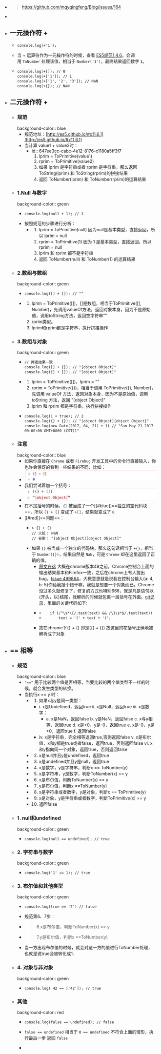 - > https://github.com/mqyqingfeng/Blog/issues/164
-
- ## 一元操作符 +
	- ```
	  console.log(+'1');
	  ```
	- 当 + 运算符作为一元操作符的时候，查看 [ES5规范1.4.6](http://es5.github.io/#x11.4.6)，会调用 `ToNumber` 处理该值，相当于 `Number('1')`，最终结果返回数字 `1`。
	- ```
	  console.log(+[]); // 0
	  console.log(+['1']); // 1
	  console.log(+['1', '2', '3']); // NaN
	  console.log(+{}); // NaN
	  ```
- ## 二元操作符 +
	- ### 规范
	  background-color:: blue
		- 规范地址：[http://es5.github.io/#x11.6.1](http://es5.github.io/#x11.6.1)
		- 当计算 value1 + value2时：
			- id:: 647ee3cc-cabc-4e12-8176-c1180a5ff3f7
			  1. lprim = ToPrimitive(value1)
			  2. rprim = ToPrimitive(value2)
			  3. 如果 lprim 是字符串或者 rprim 是字符串，那么返回 ToString(lprim) 和 ToString(rprim)的拼接结果
			  4. 返回 ToNumber(lprim) 和 ToNumber(rprim)的运算结果
	- ### 1.Null 与数字
	  background-color:: green
		- ```
		  console.log(null + 1); // 1
		  ```
		- 按照规范的步骤进行分析：
			- 1. lprim = ToPrimitive(null) 因为null是基本类型，直接返回，所以 lprim = null
			  2. rprim = ToPrimitive(1) 因为 1 是基本类型，直接返回，所以 rprim = null
			  3. lprim 和 rprim 都不是字符串
			  4. 返回 ToNumber(null) 和 ToNumber(1) 的运算结果
	- ### 2.数组与数组
	  background-color:: green
		- ```
		  console.log([] + []); // ""
		  ```
		- 1. lprim = ToPrimitive([])，[]是数组，相当于ToPrimitive([], Number)，先调用valueOf方法，返回对象本身，因为不是原始值，调用toString方法，返回空字符串""
		  2. rprim类似。
		  3. lprim和rprim都是字符串，执行拼接操作
	- ### 3.数组与对象
	  background-color:: green
		- ```
		  // 两者结果一致
		  console.log([] + {}); // "[object Object]"
		  console.log({} + []); // "[object Object]"
		  ```
		- 1. lprim = ToPrimitive([])，lprim = ""
		  2. rprim = ToPrimitive({})，相当于调用 ToPrimitive({}, Number)，先调用 valueOf 方法，返回对象本身，因为不是原始值，调用 toString 方法，返回 "[object Object]"
		  3. lprim 和 rprim 都是字符串，执行拼接操作
		- ```
		  console.log(1 + true); // 2
		  console.log({} + {}); // "[object Object][object Object]"
		  console.log(new Date(2017, 04, 21) + 1) // "Sun May 21 2017 00:00:00 GMT+0800 (CST)1"
		  ```
	- ### 注意
	  background-color:: blue
		- 如果你直接在 `Chrome` 或者 `Firebug` 开发工具中的命令行直接输入，你也许会惊讶的看到一些结果的不同，比如：
		- ![image.png](../assets/image_1686038140320_0.png)
		- 我们尝试着加一个括号：
		- ![image.png](../assets/image_1686038178117_0.png)
		- 在不加括号的时候，`{}` 被当成了一个[[#blue]]==独立的空代码块==，所以 `{} + []` 变成了 `+[]`，结果就变成了 `0`
		- [[#red]]==问题==：
			- ```
			  > {} + {}
			  // 火狐： NaN
			  // 谷歌： "[object Object][object Object]"
			  ```
			- 如果 `{}` 被当成一个独立的代码块，那么这句话相当于 `+{}`，相当于 `Number({})`，结果自然是 `NaN`，可是 `Chrome` 却在这里返回了正确的值。
				- [原文在这](https://juejin.cn/post/6844903558526009352#heading-23)
				  大概在chrome版本49之前，Chrome控制台上面的输出结果基本和Firefox一致，之后在chrome上有人提出bug，[Issue 499864](https://bugs.chromium.org/p/chromium/issues/detail?id=499864)，大概意思就是说我在控制台输入{a: 4, b: 5}你给我报个错干嘛，我就是想要一个对象而已。Chrome没过多久就修复了，修复的方式也特别666，就是凡是语句以{开头，以}结尾，我解析的时候就包裹一层括号在外面。[git记录](https://chromium.googlesource.com/chromium/src.git/+/4fd348fdb9c0b3842829acdfb2b82c86dacd8e0a%5E!/#F2)，里面的关键代码如下:
				- ```
				  +    if (/^\s*\{/.test(text) && /\}\s*$/.test(text))
				  +        text = '(' + text + ')';
				  ```
				- 故在chrome下{} + {} 即是({} + {})
				  故这里的花括号正确地被解析成了对象
- ## == 相等
	- ### 规范
	  background-color:: blue
		- `"=="` 用于比较两个值是否相等，当要比较的两个值类型不一样的时候，就会发生类型的转换。
		- 当执行x == y 时：
			- 1. 如果x与y是同一类型：
				- i. x是Undefined，返回true
				  ii. x是Null，返回true
				  iii. x是数字：
					- a. x是NaN，返回false
					  b. y是NaN，返回false
					  c. x与y相等，返回true
					  d. x是+0，y是-0，返回true
					  e. x是-0，y是+0，返回true
					  f. 返回false
				- iv. x是字符串，完全相等返回true,否则返回false
				  v. x是布尔值，x和y都是true或者false，返回true，否则返回false
				  vi. x和y指向同一个对象，返回true，否则返回false
			- 2. x是null并且y是undefined，返回true
			- 3. x是undefined并且y是null，返回true
			- 4. x是数字，y是字符串，判断x == ToNumber(y)
			- 5. x是字符串，y是数字，判断ToNumber(x) == y
			- 6. x是布尔值，判断ToNumber(x) == y
			- 7. y是布尔值，判断x ==ToNumber(y)
			- 8. x是字符串或者数字，y是对象，判断x == ToPrimitive(y)
			- 9. x是对象，y是字符串或者数字，判断ToPrimitive(x) == y
			- 10. 返回false
	- ### 1. null和undefined
	  background-color:: green
		- ```
		  console.log(null == undefined); // true
		  ```
	- ### 2. 字符串与数字
	  background-color:: green
		- ```
		  console.log('1' == 1); // true
		  ```
	- ### 3. 布尔值和其他类型
	  background-color:: green
		- ```
		  console.log(true == '2') // false
		  ```
		- 规范第6、7步：
		- > 6.x是布尔值，判断ToNumber(x) == y
		- > 7.y是布尔值，判断x ==ToNumber(y)
		- 当一方出现布尔值的时候，就会对这一方的值进行ToNumber处理，也就是说true会被转化成1.
	- ### 4. 对象与非对象
	  background-color:: green
		- ```
		  console.log( 42 == ['42']); // true
		  ```
	- ### 其他
	  background-color:: red
		- ```
		  console.log(false == undefined); // false
		  ```
		- `false == undefined` 相当于 `0 == undefined` 不符合上面的情形，执行最后一步 返回 `false`
		- ```
		  ```
